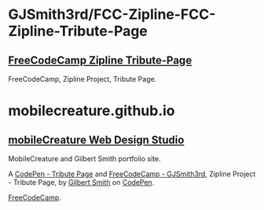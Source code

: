 # GJSmith3rd/FCC-Zipline-FCC-Zipline-Tribute-Page
[FreeCodeCamp Zipline Tribute-Page](https://github.com/GJSmith3rd/FCC-Zipline-Tribute-Page)
--------------------------------
FreeCodeCamp, Zipline Project, Tribute Page.

# mobilecreature.github.io
[mobileCreature Web Design Studio](http://mobilecreature.github.io/)
--------------------------------
MobileCreature and Gilbert Smith portfolio site.

A [CodePen - Tribute Page](http://codepen.io/GJSmith3rd/full/LGaWmK) and [FreeCodeCamp - GJSmith3rd](http://freecodecamp.com/gjsmith3rd), Zipline Project - Tribute Page, by [Gilbert Smith](http://codepen.io/GJSmith3rd) on [CodePen](http://codepen.io).

[FreeCodeCamp](http://freecodecamp.com).



